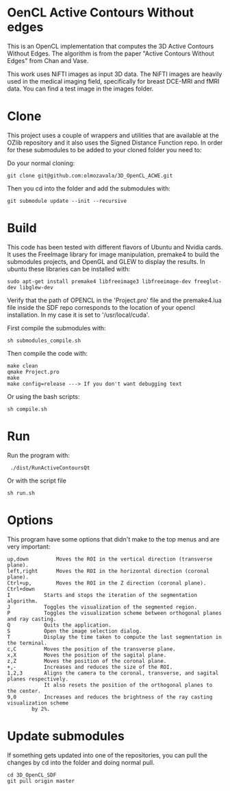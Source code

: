 OenCL Active Contours Without edges
====

This is an OpenCL implementation that computes the 3D Active Contours Without Edges. 
The algorithm is from the paper "Active Contours Without Edges"
from Chan and Vase.

This work uses NiFTI images as input 3D data. The NiFTI images are
heavily used in the medical imaging field, specifically for breast DCE-MRI and fMRI data.
You can find a test image in the images folder. 

# Clone
This project uses a couple of wrappers and utilities that are available
at the OZlib repository and it also uses the Signed Distance Function
repo. In order for these submodules to be added to your cloned folder 
you need to: 

Do your normal cloning:

    git clone git@github.com:olmozavala/3D_OpenCL_ACWE.git

Then you cd into the folder and add the submodules with:
    
    git submodule update --init --recursive

# Build
This code has been tested with different flavors of Ubuntu and Nvidia cards. 
It uses the FreeImage library for image manipulation, premake4
to build the submodules projects, and OpenGL and GLEW to display the results.
In ubuntu these libraries can be installed with:

    sudo apt-get install premake4 libfreeimage3 libfreeimage-dev freeglut-dev libglew-dev
    
Verify that the path of OPENCL in the 'Project.pro' file
and the premake4.lua file inside the SDF repo
corresponds to the location of your opencl installation. In my case
it is set to '/usr/local/cuda'.

First  compile the submodules with:

    sh submodules_compile.sh

Then compile the code with:

    make clean
    qmake Project.pro
    make
    make config=release ---> If you don't want debugging text

Or using the bash scripts:

    sh compile.sh

# Run
Run the program with:

     ./dist/RunActiveContoursQt 

Or with the script file

    sh run.sh


# Options
This program have some options that didn't make to the top menus and 
are very important:

    up,down         Moves the ROI in the vertical direction (transverse plane). 
    left,right      Moves the ROI in the horizontal direction (coronal plane).
    Ctrl+up,        Moves the ROI in the Z direction (coronal plane).
    Ctrl+down
    I           Starts and stops the iteration of the segmentation algorithm.
    J           Toggles the visualization of the segmented region.
    P           Toggles the visualization scheme between orthogonal planes and ray casting.
    Q           Quits the application.
    S           Open the image selection dialog.
    T           Display the time taken to compute the last segmentation in the terminal.
    c,C         Moves the position of the transverse plane.
    x,X         Moves the position of the sagital plane.
    z,Z         Moves the position of the coronal plane.
    +,-         Increases and reduces the size of the ROI.
    1,2,3       Aligns the camera to the coronal, transverse, and sagital planes respectively.
                It also resets the position of the orthogonal planes to the center.
    9,0         Increases and reduces the brightness of the ray casting visualization scheme
            by 2%.

# Update submodules
If something gets updated into one of the repositories, you can
pull the changes by cd into the folder and doing normal pull.

    cd 3D_OpenCL_SDF
    git pull origin master
